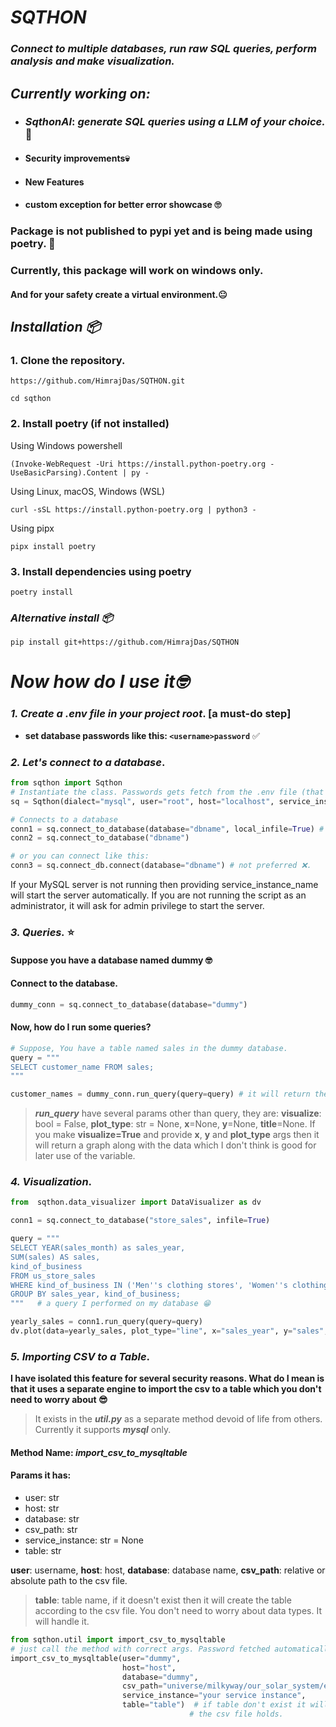 # _SQTHON_

### _Connect to multiple databases, run raw SQL queries, perform analysis and make visualization._

## _Currently working on:_
- ### **_SqthonAI_**: _generate SQL queries using a LLM of your choice._ 🤖
- #### **Security improvements**💀
- #### **New Features**
- #### **custom exception for better error showcase** 🙄

### Package is not published to pypi yet and is being made using poetry. 🍕
### Currently, this package will work on windows only.
#### And for your safety create a virtual environment.😐

## _Installation 📦_

### 1. Clone the repository.
```
https://github.com/HimrajDas/SQTHON.git
```

```
cd sqthon
```

###  2. Install poetry (if not installed)
Using Windows powershell
```
(Invoke-WebRequest -Uri https://install.python-poetry.org -UseBasicParsing).Content | py -
```

Using Linux, macOS, Windows (WSL)
```
curl -sSL https://install.python-poetry.org | python3 -
```

Using pipx
```
pipx install poetry
```

### 3. Install dependencies using poetry
```
poetry install
```

### _Alternative install 📦_
`pip install git+https://github.com/HimrajDas/SQTHON`


# _Now how do I use it🤓_
### _1. Create a .env file in your project root_. [a must-do step]
   - **set database passwords like this: `<username>password`** ✅

### _2. Let's connect to a database_.
```python
from sqthon import Sqthon
# Instantiate the class. Passwords gets fetch from the .env file (that's why you have to create it)
sq = Sqthon(dialect="mysql", user="root", host="localhost", service_instance_name="MySQL service instance name")

# Connects to a database
conn1 = sq.connect_to_database(database="dbname", local_infile=True) # local_infile controls the infile settings for the client.
conn2 = sq.connect_to_database("dbname")

# or you can connect like this:
conn3 = sq.connect_db.connect(database="dbname") # not preferred ❌.
```

If your MySQL server is not running then providing service_instance_name will start the server automatically.
If you are not running the script as an administrator, it will ask for admin privilege to start the server.


### _3. Queries._ ⭐
#### Suppose you have a database named dummy 🤓
#### Connect to the database.
```python
dummy_conn = sq.connect_to_database(database="dummy")
```

#### Now, how do I run some queries?
```python
# Suppose, You have a table named sales in the dummy database.
query = """
SELECT customer_name FROM sales;
"""

customer_names = dummy_conn.run_query(query=query) # it will return the result as pandas dataframe.
```

> **_run_query_** have several params other than query, they are: **visualize**: bool = False,
                  **plot_type**: str = None,
                  **x**=None,
                  **y**=None,
                  **title**=None.
> If you make **visualize=True** and provide **x**, **y** and **plot_type** args then it will return a graph along with
> the data which I don't think is good for later use of the variable.

### _4. Visualization_.
```python
from  sqthon.data_visualizer import DataVisualizer as dv

conn1 = sq.connect_to_database("store_sales", infile=True)

query = """
SELECT YEAR(sales_month) as sales_year,
SUM(sales) AS sales,
kind_of_business
FROM us_store_sales
WHERE kind_of_business IN ('Men''s clothing stores', 'Women''s clothing stores', 'Family clothing stores')
GROUP BY sales_year, kind_of_business;
"""   # a query I performed on my database 😁

yearly_sales = conn1.run_query(query=query)
dv.plot(data=yearly_sales, plot_type="line", x="sales_year", y="sales", hue="kind_of_business")
```


### _5. Importing CSV to a Table_.
**I have isolated this feature for several security reasons. What do I mean is that it uses a separate
engine to import the csv to a table which you don't need to worry about 😎** 

> It exists in the **_util.py_** as a separate method devoid of life from others.
> Currently it supports **_mysql_** only.

#### Method Name: **_import_csv_to_mysqltable_**
#### Params it has:
* user: str        
* host: str  
* database: str
* csv_path: str
* service_instance: str = None
* table: str

**user**: username,
**host**: host,
**database**: database name, 
**csv_path**: relative or absolute path to the csv file.
>**table**: table name, if it doesn't exist then it will create the table according to the csv file.
>You don't need to worry about data types. It will handle it.

```python
from sqthon.util import import_csv_to_mysqltable
# just call the method with correct args. Password fetched automatically.
import_csv_to_mysqltable(user="dummy",
                         host="host",
                         database="dummy",
                         csv_path="universe/milkyway/our_solar_system/earth",
                         service_instance="your service instance",
                         table="table")  # if table don't exist it will create it according 
                                        # the csv file holds.                       
```